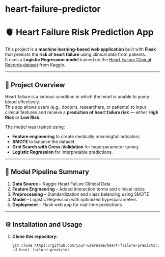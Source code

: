 # heart-failure-predictor
# 🫀 Heart Failure Risk Prediction App

This project is a **machine learning-based web application** built with **Flask** that predicts the **risk of heart failure** using clinical data from patients.  
It uses a **Logistic Regression model** trained on the [Heart Failure Clinical Records dataset](https://www.kaggle.com/datasets/andrewmvd/heart-failure-clinical-data) from Kaggle.

---

## 🚀 Project Overview

Heart failure is a serious condition in which the heart is unable to pump blood effectively.  
This app allows users (e.g., doctors, researchers, or patients) to input clinical features and receive a **prediction of heart failure risk** — either **High Risk** or **Low Risk**.

The model was trained using:
- **Feature engineering** to create medically meaningful indicators.
- **SMOTE** to balance the dataset.
- **Grid Search with Cross-Validation** for hyperparameter tuning.
- **Logistic Regression** for interpretable predictions.

---

## 🧠 Model Pipeline Summary

1. **Data Source** – Kaggle Heart Failure Clinical Data  
2. **Feature Engineering** – Added interaction terms and clinical ratios  
3. **Preprocessing** – Standardization and class balancing using SMOTE  
4. **Model** – Logistic Regression with optimized hyperparameters  
5. **Deployment** – Flask web app for real-time predictions  

---

## ⚙️ Installation and Usage

1. **Clone this repository:**
   ```bash
   git clone https://github.com/your-username/heart-failure-predictor.git
   cd heart-failure-predictor
